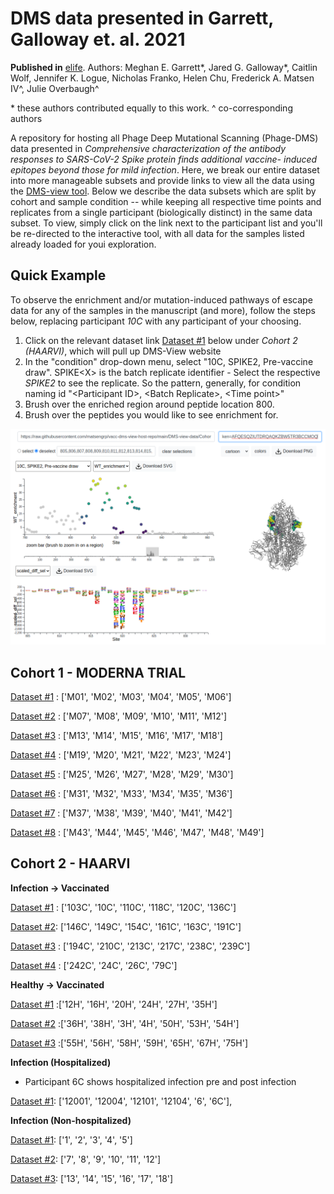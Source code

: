 # DMS data presented in Garrett, Galloway et. al. 2021 

**Published in** [elife](http://dx.doi.org/10.7554/eLife.73490).
Authors: Meghan E. Garrett\*, Jared G. Galloway\*, Caitlin Wolf, Jennifer K. Logue, Nicholas Franko, Helen Chu, Frederick A. Matsen IV^, Julie Overbaugh^

\* these authors contributed equally to this work.
^ co-corresponding authors

A repository for hosting all Phage Deep Mutational Scanning (Phage-DMS) data
presented in *Comprehensive characterization of the antibody responses to SARS-CoV-2 Spike protein finds additional vaccine- induced epitopes beyond those for mild infection*.
Here, we break our entire dataset into 
more manageable subsets and provide links to view 
all the data using the 
[DMS-view tool](https://dms-view.github.io/docs/tutorial.html).
Below we describe the data subsets which are split by cohort and sample condition --
while keeping all respective time points and replicates from a single 
participant (biologically distinct) in the same data subset. 
To view, simply click on the link next to the 
participant list and you'll be re-directed to the interactive tool, 
with all data for the samples listed already loaded for youi exploration.

## Quick Example

To observe the enrichment and/or mutation-induced pathways of escape data for any of the samples in the manuscript (and more), 
follow the steps below, replacing participant *10C* with any participant of your choosing.

1. Click on the relevant dataset link [Dataset #1](https://dms-view.github.io/?markdown-url=https%3A%2F%2Fraw.githubusercontent.com%2Fmatsengrp%2Fvacc-dms-view-host-repo%2Fmain%2FREADME.md&data-url=https%3A%2F%2Fraw.githubusercontent.com%2Fmatsengrp%2Fvacc-dms-view-host-repo%2Fmain%2FDMS-view-data%2FCohort-2---Infected-to-Vacc-%25231.csv&condition=103C%2C+SPIKE1%2C+Post-vaccine+draw+1&site_metric=site_WT_enrichment&mutation_metric=mut_scaled_diff_sel&selected_sites=1145&protein-data-color=&protein-other-color=&pdb-url=https%3A%2F%2Fraw.githubusercontent.com%2Fmatsengrp%2Fvacc-dms-view-host-repo%2Fmain%2FDMS-view-data%2F6vxx.pdb) below under *Cohort 2 (HAARVI)*, which will pull up DMS-View website
2. In the "condition" drop-down menu, select "10C, SPIKE2, Pre-vaccine draw". SPIKE\<X\> is the batch replicate identifier - Select the respective *SPIKE2* to see the replicate. So the pattern, generally, for condition naming id "\<Participant ID\>, \<Batch Replicate\>, \<Time point\>"
3. Brush over the enriched region around peptide location 800.
4. Brush over the peptides you would like to see enrichment for.

<p>
  <img src="screenshots/10-C-Pre.png" width="600">
</p>


## Cohort 1 - MODERNA TRIAL

[Dataset #1](https://dms-view.github.io/?markdown-url=https%3A%2F%2Fraw.githubusercontent.com%2Fmatsengrp%2Fvacc-dms-view-host-repo%2Fmain%2FREADME.md&data-url=https%3A%2F%2Fraw.githubusercontent.com%2Fmatsengrp%2Fvacc-dms-view-host-repo%2Fmain%2FDMS-view-data%2FCohort-1---Moderna-Vaccinated-%25231.csv%3Ftoken%3DAFQESQ4KZUXDRURXIBGFFITBKTJRG&condition=M01%2C+SPIKE1%2C+119+Days+post-vaccination&site_metric=site_WT_enrichment&mutation_metric=mut_scaled_diff_sel&selected_sites=&protein-data-color=&protein-other-color=&pdb-url=https%3A%2F%2Fraw.githubusercontent.com%2Fmatsengrp%2Fvacc-dms-view-host-repo%2Fmain%2FDMS-view-data%2F6vxx.pdb) : ['M01', 'M02', 'M03', 'M04', 'M05', 'M06']

[Dataset #2](https://dms-view.github.io/?markdown-url=https%3A%2F%2Fraw.githubusercontent.com%2Fmatsengrp%2Fvacc-dms-view-host-repo%2Fmain%2FREADME.md&data-url=https%3A%2F%2Fraw.githubusercontent.com%2Fmatsengrp%2Fvacc-dms-view-host-repo%2Fmain%2FDMS-view-data%2FCohort-1---Moderna-Vaccinated-%25232.csv&condition=M07%2C+SPIKE1%2C+119+Days+post-vaccination&site_metric=site_WT_enrichment&mutation_metric=mut_scaled_diff_sel&selected_sites=1139%2C1140%2C1141%2C1142%2C1143%2C1144%2C1145%2C1146%2C1147%2C1148%2C1149%2C1150%2C1151%2C1152%2C1153%2C1154%2C1155%2C1156%2C1157%2C1158%2C1159%2C1160%2C1161%2C1162%2C1163%2C1164%2C1165&protein-data-color=&protein-other-color=&pdb-url=https%3A%2F%2Fraw.githubusercontent.com%2Fmatsengrp%2Fvacc-dms-view-host-repo%2Fmain%2FDMS-view-data%2F6vxx.pdb) : ['M07', 'M08', 'M09', 'M10', 'M11', 'M12']

[Dataset #3](https://dms-view.github.io/?markdown-url=https%3A%2F%2Fraw.githubusercontent.com%2Fmatsengrp%2Fvacc-dms-view-host-repo%2Fmain%2FREADME.md&data-url=https%3A%2F%2Fraw.githubusercontent.com%2Fmatsengrp%2Fvacc-dms-view-host-repo%2Fmain%2FDMS-view-data%2FCohort-1---Moderna-Vaccinated-%25233.csv&condition=M13%2C+SPIKE1%2C+119+Days+post-vaccination&site_metric=site_WT_enrichment&mutation_metric=mut_scaled_diff_sel&selected_sites=1161&protein-data-color=&protein-other-color=&pdb-url=https%3A%2F%2Fraw.githubusercontent.com%2Fmatsengrp%2Fvacc-dms-view-host-repo%2Fmain%2FDMS-view-data%2F6vxx.pdb) : ['M13', 'M14', 'M15', 'M16', 'M17', 'M18']

[Dataset #4](https://dms-view.github.io/?markdown-url=https%3A%2F%2Fraw.githubusercontent.com%2Fmatsengrp%2Fvacc-dms-view-host-repo%2Fmain%2FREADME.md&data-url=https%3A%2F%2Fraw.githubusercontent.com%2Fmatsengrp%2Fvacc-dms-view-host-repo%2Fmain%2FDMS-view-data%2FCohort-1---Moderna-Vaccinated-%25234.csv&condition=M19%2C+SPIKE1%2C+119+Days+post-vaccination&site_metric=site_WT_enrichment&mutation_metric=mut_scaled_diff_sel&selected_sites=&protein-data-color=&protein-other-color=&pdb-url=https%3A%2F%2Fraw.githubusercontent.com%2Fmatsengrp%2Fvacc-dms-view-host-repo%2Fmain%2FDMS-view-data%2F6vxx.pdb) : ['M19', 'M20', 'M21', 'M22', 'M23', 'M24']

[Dataset #5](https://dms-view.github.io/?markdown-url=https%3A%2F%2Fraw.githubusercontent.com%2Fmatsengrp%2Fvacc-dms-view-host-repo%2Fmain%2FREADME.md&data-url=https%3A%2F%2Fraw.githubusercontent.com%2Fmatsengrp%2Fvacc-dms-view-host-repo%2Fmain%2FDMS-view-data%2FCohort-1---Moderna-Vaccinated-%25235.csv&condition=M25%2C+SPIKE1%2C+119+Days+post-vaccination&site_metric=site_WT_enrichment&mutation_metric=mut_scaled_diff_sel&selected_sites=785&protein-data-color=&protein-other-color=&pdb-url=https%3A%2F%2Fraw.githubusercontent.com%2Fmatsengrp%2Fvacc-dms-view-host-repo%2Fmain%2FDMS-view-data%2F6vxx.pdb) : ['M25', 'M26', 'M27', 'M28', 'M29', 'M30']

[Dataset #6](https://dms-view.github.io/?markdown-url=https%3A%2F%2Fraw.githubusercontent.com%2Fmatsengrp%2Fvacc-dms-view-host-repo%2Fmain%2FREADME.md&data-url=https%3A%2F%2Fraw.githubusercontent.com%2Fmatsengrp%2Fvacc-dms-view-host-repo%2Fmain%2FDMS-view-data%2FCohort-1---Moderna-Vaccinated-%25236.csv&condition=M31%2C+SPIKE1%2C+119+Days+post-vaccination&site_metric=site_WT_enrichment&mutation_metric=mut_scaled_diff_sel&selected_sites=1183&protein-data-color=&protein-other-color=&pdb-url=https%3A%2F%2Fraw.githubusercontent.com%2Fmatsengrp%2Fvacc-dms-view-host-repo%2Fmain%2FDMS-view-data%2F6vxx.pdb) : ['M31', 'M32', 'M33', 'M34', 'M35', 'M36']

[Dataset #7](https://dms-view.github.io/?markdown-url=https%3A%2F%2Fraw.githubusercontent.com%2Fmatsengrp%2Fvacc-dms-view-host-repo%2Fmain%2FREADME.md&data-url=https%3A%2F%2Fraw.githubusercontent.com%2Fmatsengrp%2Fvacc-dms-view-host-repo%2Fmain%2FDMS-view-data%2FCohort-1---Moderna-Vaccinated-%25237.csv&condition=M37%2C+SPIKE1%2C+119+Days+post-vaccination&site_metric=site_WT_enrichment&mutation_metric=mut_scaled_diff_sel&selected_sites=293&protein-data-color=&protein-other-color=&pdb-url=https%3A%2F%2Fraw.githubusercontent.com%2Fmatsengrp%2Fvacc-dms-view-host-repo%2Fmain%2FDMS-view-data%2F6vxx.pdb) : ['M37', 'M38', 'M39', 'M40', 'M41', 'M42']

[Dataset #8](https://dms-view.github.io/?markdown-url=https%3A%2F%2Fraw.githubusercontent.com%2Fmatsengrp%2Fvacc-dms-view-host-repo%2Fmain%2FREADME.md&data-url=https%3A%2F%2Fraw.githubusercontent.com%2Fmatsengrp%2Fvacc-dms-view-host-repo%2Fmain%2FDMS-view-data%2FCohort-1---Moderna-Vaccinated-%25238.csv&condition=M43%2C+SPIKE1%2C+119+Days+post-vaccination&site_metric=site_WT_enrichment&mutation_metric=mut_scaled_diff_sel&selected_sites=1145&protein-data-color=&protein-other-color=&pdb-url=https%3A%2F%2Fraw.githubusercontent.com%2Fmatsengrp%2Fvacc-dms-view-host-repo%2Fmain%2FDMS-view-data%2F6vxx.pdb) : ['M43', 'M44', 'M45', 'M46', 'M47', 'M48', 'M49']

## Cohort 2 - HAARVI

**Infection -> Vaccinated**

[Dataset #1](https://dms-view.github.io/?markdown-url=https%3A%2F%2Fraw.githubusercontent.com%2Fmatsengrp%2Fvacc-dms-view-host-repo%2Fmain%2FREADME.md&data-url=https%3A%2F%2Fraw.githubusercontent.com%2Fmatsengrp%2Fvacc-dms-view-host-repo%2Fmain%2FDMS-view-data%2FCohort-2---Infected-to-Vacc-%25231.csv&condition=103C%2C+SPIKE1%2C+Post-vaccine+draw+1&site_metric=site_WT_enrichment&mutation_metric=mut_scaled_diff_sel&selected_sites=1145&protein-data-color=&protein-other-color=&pdb-url=https%3A%2F%2Fraw.githubusercontent.com%2Fmatsengrp%2Fvacc-dms-view-host-repo%2Fmain%2FDMS-view-data%2F6vxx.pdb) : ['103C', '10C', '110C', '118C', '120C', '136C']

[Dataset #2](https://dms-view.github.io/?markdown-url=https%3A%2F%2Fraw.githubusercontent.com%2Fmatsengrp%2Fvacc-dms-view-host-repo%2Fmain%2FREADME.md&data-url=https%3A%2F%2Fraw.githubusercontent.com%2Fmatsengrp%2Fvacc-dms-view-host-repo%2Fmain%2FDMS-view-data%2FCohort-2---Infected-to-Vacc-%25232.csv&condition=146C%2C+SPIKE1%2C+Post-vaccine+draw+1&site_metric=site_WT_enrichment&mutation_metric=mut_scaled_diff_sel&selected_sites=1145&protein-data-color=&protein-other-color=&pdb-url=https%3A%2F%2Fraw.githubusercontent.com%2Fmatsengrp%2Fvacc-dms-view-host-repo%2Fmain%2FDMS-view-data%2F6vxx.pdb): ['146C', '149C', '154C', '161C', '163C', '191C']

[Dataset #3](https://dms-view.github.io/?markdown-url=https%3A%2F%2Fraw.githubusercontent.com%2Fmatsengrp%2Fvacc-dms-view-host-repo%2Fmain%2FREADME.md&data-url=https%3A%2F%2Fraw.githubusercontent.com%2Fmatsengrp%2Fvacc-dms-view-host-repo%2Fmain%2FDMS-view-data%2FCohort-2---Infected-to-Vacc-%25233.csv&condition=194C%2C+SPIKE1%2C+Post-vaccine+draw+1&site_metric=site_WT_enrichment&mutation_metric=mut_scaled_diff_sel&selected_sites=1145&protein-data-color=&protein-other-color=&pdb-url=https%3A%2F%2Fraw.githubusercontent.com%2Fmatsengrp%2Fvacc-dms-view-host-repo%2Fmain%2FDMS-view-data%2F6vxx.pdb) : ['194C', '210C', '213C', '217C', '238C', '239C']

[Dataset #4](https://dms-view.github.io/?markdown-url=https%3A%2F%2Fraw.githubusercontent.com%2Fmatsengrp%2Fvacc-dms-view-host-repo%2Fmain%2FREADME.md&data-url=https%3A%2F%2Fraw.githubusercontent.com%2Fmatsengrp%2Fvacc-dms-view-host-repo%2Fmain%2FDMS-view-data%2FCohort-2---Infected-to-Vacc-%25234.csv&condition=242C%2C+SPIKE1%2C+Post-vaccine+draw+1&site_metric=site_WT_enrichment&mutation_metric=mut_scaled_diff_sel&selected_sites=1145&protein-data-color=&protein-other-color=&pdb-url=https%3A%2F%2Fraw.githubusercontent.com%2Fmatsengrp%2Fvacc-dms-view-host-repo%2Fmain%2FDMS-view-data%2F6vxx.pdb) : ['242C', '24C', '26C', '79C']

**Healthy -> Vaccinated**

[Dataset #1](https://dms-view.github.io/?markdown-url=https%3A%2F%2Fraw.githubusercontent.com%2Fmatsengrp%2Fvacc-dms-view-host-repo%2Fmain%2FREADME.md&data-url=https%3A%2F%2Fraw.githubusercontent.com%2Fmatsengrp%2Fvacc-dms-view-host-repo%2Fmain%2FDMS-view-data%2FCohort-2---Healthy-to-Vacc-%25231.csv&condition=12H%2C+SPIKE1%2C+Post-vaccine+draw+1&site_metric=site_WT_enrichment&mutation_metric=mut_scaled_diff_sel&selected_sites=556&protein-data-color=&protein-other-color=&pdb-url=https%3A%2F%2Fraw.githubusercontent.com%2Fmatsengrp%2Fvacc-dms-view-host-repo%2Fmain%2FDMS-view-data%2F6vxx.pdb) :['12H', '16H', '20H', '24H', '27H', '35H']

[Dataset #2](https://dms-view.github.io/?markdown-url=https%3A%2F%2Fraw.githubusercontent.com%2Fmatsengrp%2Fvacc-dms-view-host-repo%2Fmain%2FREADME.md&data-url=https%3A%2F%2Fraw.githubusercontent.com%2Fmatsengrp%2Fvacc-dms-view-host-repo%2Fmain%2FDMS-view-data%2FCohort-2---Healthy-to-Vacc-%25232.csv&condition=36H%2C+SPIKE1%2C+Post-vaccine+draw+1&site_metric=site_WT_enrichment&mutation_metric=mut_scaled_diff_sel&selected_sites=821&protein-data-color=&protein-other-color=&pdb-url=https%3A%2F%2Fraw.githubusercontent.com%2Fmatsengrp%2Fvacc-dms-view-host-repo%2Fmain%2FDMS-view-data%2F6vxx.pdb) :['36H', '38H', '3H', '4H', '50H', '53H', '54H']

[Dataset #3](https://dms-view.github.io/?markdown-url=https%3A%2F%2Fraw.githubusercontent.com%2Fmatsengrp%2Fvacc-dms-view-host-repo%2Fmain%2FREADME.md&data-url=https%3A%2F%2Fraw.githubusercontent.com%2Fmatsengrp%2Fvacc-dms-view-host-repo%2Fmain%2FDMS-view-data%2FCohort-2---Healthy-to-Vacc-%25233.csv&condition=55H%2C+SPIKE1%2C+Post-vaccine+draw+1&site_metric=site_WT_enrichment&mutation_metric=mut_scaled_diff_sel&selected_sites=817&protein-data-color=&protein-other-color=&pdb-url=https%3A%2F%2Fraw.githubusercontent.com%2Fmatsengrp%2Fvacc-dms-view-host-repo%2Fmain%2FDMS-view-data%2F6vxx.pdb) :['55H', '56H', '58H', '59H', '65H', '67H', '75H']

**Infection (Hospitalized)**
* Participant 6C shows hospitalized infection pre and post infection

[Dataset #1](https://dms-view.github.io/?markdown-url=https%3A%2F%2Fraw.githubusercontent.com%2Fmatsengrp%2Fvacc-dms-view-host-repo%2Fmain%2FREADME.md&data-url=https%3A%2F%2Fraw.githubusercontent.com%2Fmatsengrp%2Fvacc-dms-view-host-repo%2Fmain%2FDMS-view-data%2FCohort-2---hospitalized-%25231.csv&condition=12001%2C+SPIKE2%2C+none&site_metric=site_WT_enrichment&mutation_metric=mut_scaled_diff_sel&selected_sites=1145&protein-data-color=&protein-other-color=&pdb-url=https%3A%2F%2Fraw.githubusercontent.com%2Fmatsengrp%2Fvacc-dms-view-host-repo%2Fmain%2FDMS-view-data%2F6vxx.pdb): ['12001', '12004', '12101', '12104', '6', '6C'], 

**Infection (Non-hospitalized)**

[Dataset #1](https://dms-view.github.io/?markdown-url=https%3A%2F%2Fraw.githubusercontent.com%2Fmatsengrp%2Fvacc-dms-view-host-repo%2Fmain%2FREADME.md&data-url=https%3A%2F%2Fraw.githubusercontent.com%2Fmatsengrp%2Fvacc-dms-view-host-repo%2Fmain%2FDMS-view-data%2FCohort-2---Healthy-to-Vacc-%25231.csv&condition=12H%2C+SPIKE1%2C+Post-vaccine+draw+1&site_metric=site_WT_enrichment&mutation_metric=mut_scaled_diff_sel&selected_sites=556&protein-data-color=&protein-other-color=&pdb-url=https%3A%2F%2Fraw.githubusercontent.com%2Fmatsengrp%2Fvacc-dms-view-host-repo%2Fmain%2FDMS-view-data%2F6vxx.pd://dms-view.github.io/?markdown-url=https%3A%2F%2Fraw.githubusercontent.com%2Fmatsengrp%2Fvacc-dms-view-host-repo%2Fmain%2FREADME.md&data-url=https%3A%2F%2Fraw.githubusercontent.com%2Fmatsengrp%2Fvacc-dms-view-host-repo%2Fmain%2FDMS-view-data%2FCohort-2---convalescent-only-%25231.csv&condition=1%2C+SPIKE1%2C+none&site_metric=site_WT_enrichment&mutation_metric=mut_scaled_diff_sel&selected_sites=815&protein-data-color=&protein-other-color=&pdb-url=https%3A%2F%2Fraw.githubusercontent.com%2Fmatsengrp%2Fvacc-dms-view-host-repo%2Fmain%2FDMS-view-data%2F6vxx.pdb): ['1', '2', '3', '4', '5']

[Dataset #2](https://dms-view.github.io/?markdown-url=https%3A%2F%2Fraw.githubusercontent.com%2Fmatsengrp%2Fvacc-dms-view-host-repo%2Fmain%2FREADME.md&data-url=https%3A%2F%2Fraw.githubusercontent.com%2Fmatsengrp%2Fvacc-dms-view-host-repo%2Fmain%2FDMS-view-data%2FCohort-2---convalescent-only-%25232.csv&condition=10%2C+SPIKE1%2C+none&site_metric=site_WT_enrichment&mutation_metric=mut_scaled_diff_sel&selected_sites=617&protein-data-color=&protein-other-color=&pdb-url=https%3A%2F%2Fraw.githubusercontent.com%2Fmatsengrp%2Fvacc-dms-view-host-repo%2Fmain%2FDMS-view-data%2F6vxx.pdb): ['7', '8', '9', '10', '11', '12']

[Dataset #3](https://dms-view.github.io/?markdown-url=https%3A%2F%2Fraw.githubusercontent.com%2Fmatsengrp%2Fvacc-dms-view-host-repo%2Fmain%2FREADME.md&data-url=https%3A%2F%2Fraw.githubusercontent.com%2Fmatsengrp%2Fvacc-dms-view-host-repo%2Fmain%2FDMS-view-data%2FCohort-2---convalescent-only-%25233.csv&condition=13%2C+SPIKE1%2C+none&site_metric=site_WT_enrichment&mutation_metric=mut_scaled_diff_sel&selected_sites=1159&protein-data-color=&protein-other-color=&pdb-url=https%3A%2F%2Fraw.githubusercontent.com%2Fmatsengrp%2Fvacc-dms-view-host-repo%2Fmain%2FDMS-view-data%2F6vxx.pdb): ['13', '14', '15', '16', '17', '18']

